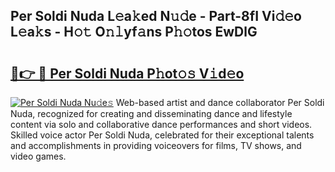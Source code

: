 ## Per Soldi Nuda L𝚎a𝚔ed N𝚞𝚍e - Part-8fI Vi𝚍𝚎o L𝚎a𝚔s - H𝚘𝚝 O𝚗𝚕yf𝚊ns P𝚑𝚘tos EwDlG

# <h2><a href="http://kfeanov.oniu.top/?m=Per+Soldi+Nuda">🔗👉 🔴 Per Soldi Nuda P𝚑ot𝚘𝚜 V𝚒d𝚎o</a></h2>

[![Per Soldi Nuda Nu𝚍e𝚜](https://i.imgur.com/0qMVB7G.gif)](http://kfeanov.oniu.top/?m=Per+Soldi+Nuda)
Web-based artist and dance collaborator Per Soldi Nuda, recognized for creating and disseminating dance and lifestyle content via solo and collaborative dance performances and short videos. Skilled voice actor Per Soldi Nuda, celebrated for their exceptional talents and accomplishments in providing voiceovers for films, TV shows, and video games.  
